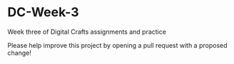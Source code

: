 # DC-Week-3
Week three of Digital Crafts assignments and practice

Please help improve this project by opening a pull request with a proposed change!
